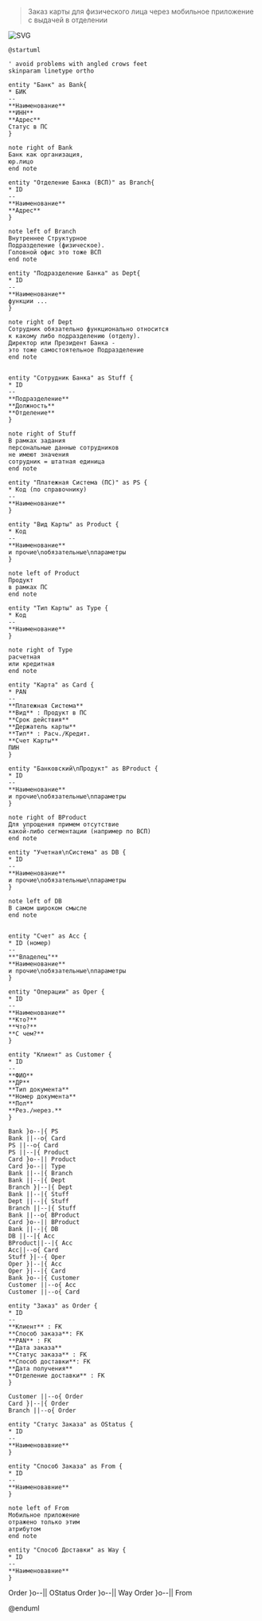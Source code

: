 >Заказ карты для физического лица через мобильное приложение с выдачей в отделении

![SVG](https://www.plantuml.com/plantuml/svg/1C714K8n20N0ErMycstO2XeqZ0GoW6Ri_k_Ugpdxkupe1lw53koCXyag7Eq9zhV9m3FZ55uYJVLHtvoyOEhI_os8x1b4udtrNZszRHL1_BwVOfLJQc5pHqAeeQg4aA1IaBXmiVA7Lj2uSfn3bLYAxP8MkTHG8hMoQ1C34bV7pGil_cD_XTblnCnltjhxyfwLz40FJVVDpiwVt_nsPlsWzjYkq6_KfmaDLsnvrwwLTtxODmNBmjVKDSMYAHJe3Il4DAQ8rQOqW7fCKQ4Wcwzv-uqkVwLpTqYHQ_0dzLoJ-gxfMgvXQM3fX7gcRinEfRPbgm--lr-pbMsuiyP7O6d82_vlocRU9Mx-PIj75BlEHyQzS8Sb6b7CWYd7lsd5Mf39M_PvJX6hH1gYLTDYrwxII-hHoItDirhUsRWlcNvnv_eiqwdvB7xSsjOaOCiQjZ_XT9kiA3Oc54a0FH6u5Ws1nI6CHuRXcC9adnDCXxpgdY3js3qLXpIK0xTAXdxdnGYXYOrBXaaq6Lxt2-SzjVA7BjY29fe7KBxND530vyxMezeDqN5FN4jEIfKejgLIALDdc3CSr3G1unodfT9qvZgeSLF2SS_5l4sPdFAgFzyI4x9WO68srd0TCoSEguvTomf3w4nqP_dfkXTs5NOWSoq1zvXYr8tB9FIp58iPfYsaN0qeJrmpf5JHN8NUDNXpBE71JYTCYxUN5o2erhnSUO2boxHUszlUjc6XbdjG8X-3H1SA8Hj_3d7svh0uKqLuOvfRc1zB5EudAzNZio24L6D64OVS2ElcsfAxwkY7xATJ4rOPkJHMUSQNlIcssOXSXCHwzfpzrBfdsckWsx4KyLwC0qVKpxy6euHn5_vCJsuIH6Fq2cvNsYdkhGDVwWgklC6SakXdm630qJpLE9X6rrwLUX33Iw6KcErpDatNLcVLokRUHYtmUArD9ga4Wq1OyjrEtfroRUpCMAQbYm1YEzFBaW0CUC_kjN4P6gHhBl3a0VidXp2xcjGtF7Hkdb6MTp1WnBzh21LyeOs_eqFUGytzJaveFgRaudnUhcuYfdktlzA0hYK5BegMhL2mdzWqH7x6YKuF6qEB6tK92mDXhx-14UzVBCh32NYyeA4egezJJRhqCNKNIPRWHA48m1OodCWyDlNiT1UCCKnYkcGcf6BNYHXo3ztaG_3ErtZXNbhnYC7dqDJyp_xogp-DPcpH1ngOjm0OJNG-1owByodW6gp_JdD0dz0vjIf5NbZabe-hdJmIyXZqLqW-pYh53fsQQnyKFNzhsQzqPJzx61ptZ68b8JvvP-pQ_7UqRD1eQaZYziP6aWKmcYewINEJliNNnCyATxJ2oVoVcOQlEnqjle88zkj7MrLxysTSLwRoPxh-9rZtB6RCM3v3brsm2CJHjh6tMwiydBkqYS-_-TQzzRVxDBZ4qWAcCXiMz4lmyhWkqy0S7-doL5uWt08cSW1h3HElvtgbM3pObp6btmS7nM9b7mtEi33p2MtVvaMi5WvoPUYyQbOFwbit5EdRJkMslX3Pb98-7I1FIVHSMXQciPONbHUcmrWpVFtqGpXil5OWudyX7d27cFT192D_yAtwuRUU217tN31-eJ7hoRHCJmUyUeKsnKyq9N5rCqEfW7cO17U_14-bH-5jTOPtbneHoYGQFCu2zMFSiVuLLTa9VvsbT_DzdSjIpj10PeZw2rs8ihob5s-r9G_B75lgicuog04OBRrMGIMUDQ5M06ugjrUBt1JhzLgvjhSReftRD0PvZxOGawpfkzNAm_Up6pPn73VqXzYcEFpDe3DgfBymzBZHLp3RKv7-0i4XxlZuGIX-ZU20qsUk1OrnqFxpipfELmUPVLj-_3w9_GS0)

```PlantUML
@startuml

' avoid problems with angled crows feet
skinparam linetype ortho

entity "Банк" as Bank{
* БИК
--
**Наименование**
**ИНН**
**Адрес**
Статус в ПС
}

note right of Bank 
Банк как организация,
юр.лицо
end note

entity "Отделение Банка (ВСП)" as Branch{
* ID
--
**Наименование**
**Адрес**
}

note left of Branch 
Внутреннее Структурное
Подразделение (физическое).
Головной офис это тоже ВСП
end note

entity "Подразделение Банка" as Dept{
* ID
--
**Наименование**
функции ...
}

note right of Dept
Сотрудник обязательно функционально относится
к какому либо подразделению (отделу).
Директор или Президент Банка -
это тоже самостоятельное Подразделение
end note


entity "Сотрудник Банка" as Stuff {
* ID
--
**Подразделение**
**Должность**
**Отделение**
}

note right of Stuff
В рамках задания
персональные данные сотрудников
не имеют значения
сотрудник = штатная единица
end note

entity "Платежная Система (ПС)" as PS {
* Код (по справочнику)
--
**Наименование**
}

entity "Вид Карты" as Product {
* Код
--
**Наименование**
и прочие\nобязательные\nпараметры
}

note left of Product
Продукт
в рамках ПС
end note

entity "Тип Карты" as Type {
* Код
--
**Наименование**
}

note right of Type
расчетная
или кредитная
end note

entity "Карта" as Card {
* PAN
--
**Платежная Система**
**Вид** : Продукт в ПС
**Срок действия**
**Держатель карты**
**Тип** : Расч./Кредит.
**Счет Карты**
ПИН
}

entity "Банковский\nПродукт" as BProduct {
* ID
--
**Наименование**
и прочие\nобязательные\nпараметры
}

note right of BProduct 
Для упрощения примем отсутствие
какой-либо сегментации (например по ВСП)
end note

entity "Учетная\nСистема" as DB {
* ID
--
**Наименование**
и прочие\nобязательные\nпараметры
}

note left of DB
В самом широком смысле
end note


entity "Счет" as Acc {
* ID (номер)
--
**"Владелец"**
**Наименование**
и прочие\nобязательные\nпараметры
}

entity "Операции" as Oper {
* ID
--
**Наименование**
**Кто?**
**Что?**
**С чем?**
}

entity "Клиент" as Customer {
* ID 
--
**ФИО**
**ДР**
**Тип документа**
**Номер документа**
**Пол**
**Рез./нерез.**
}

Bank }o--|{ PS 
Bank ||--o{ Card
PS ||--o{ Card
PS ||--|{ Product
Card }o--|| Product
Card }o--|| Type
Bank ||--|{ Branch
Bank ||--|{ Dept
Branch }|--|{ Dept 
Bank ||--|{ Stuff
Dept ||--|{ Stuff
Branch ||--|{ Stuff
Bank ||--o{ BProduct
Card }o--|| BProduct
Bank ||--|{ DB
DB ||--|{ Acc
BProduct||--|{ Acc
Acc||--o{ Card
Stuff }|--{ Oper
Oper }|--|{ Acc
Oper }|--|{ Card
Bank }o--|{ Customer
Customer ||--o{ Acc
Customer ||--o{ Card

entity "Заказ" as Order {
* ID 
--
**Клиент** : FK
**Способ заказа**: FK
**PAN** : FK
**Дата заказа**
**Статус заказа** : FK
**Способ доставки**: FK
**Дата получения**
**Отделение доставки** : FK
}

Customer ||--o{ Order
Card }|--|{ Order
Branch ||--o{ Order

entity "Статус Заказа" as OStatus {
* ID 
--
**Наименовавние**
}

entity "Способ Заказа" as From {
* ID 
--
**Наименовавние**
}

note left of From
Мобильное приложение
отражено только этим
атрибутом
end note

entity "Способ Доставки" as Way {
* ID 
--
**Наименовавние**
}
```

Order }o--|| OStatus 
Order }o--|| Way 
Order }o--|| From 


@enduml
